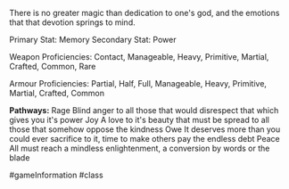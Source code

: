 There is no greater magic than dedication to one's god, and the emotions that that devotion springs to mind. 

Primary Stat: Memory
Secondary Stat: Power

Weapon Proficiencies: Contact, Manageable, Heavy, Primitive, Martial, Crafted, Common, Rare

Armour Proficiencies: Partial, Half, Full, Manageable, Heavy, Primitive, Martial, Crafted, Common

**Pathways:**
Rage
	Blind anger to all those that would disrespect that which gives you it's power
Joy
	A love to it's beauty that must be spread to all those that somehow oppose the kindness
Owe
	It deserves more than you could ever sacrifice to it, time to make others pay the endless debt
Peace
	 All must reach a mindless enlightenment, a conversion by words or the blade

#gameInformation #class